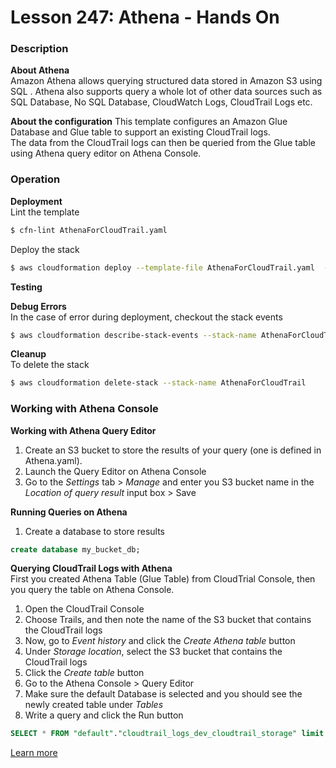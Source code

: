 # Lesson 247: Athena - Hands On

### Description

**About Athena**  
Amazon Athena allows querying structured data stored in Amazon S3 using SQL .
Athena also supports query a whole lot of other data sources such as SQL Database, No SQL Database, CloudWatch Logs, CloudTrail Logs etc.

**About the configuration**
This template configures an Amazon Glue Database and Glue table to support an existing CloudTrail logs.  
The data from the CloudTrail logs can then be queried from the Glue table using Athena query editor on Athena Console.

### Operation

**Deployment**  
Lint the template

```bash
$ cfn-lint AthenaForCloudTrail.yaml
```

Deploy the stack

```bash
$ aws cloudformation deploy --template-file AthenaForCloudTrail.yaml  --stack-name AthenaForCloudTrail
```

**Testing**

**Debug Errors**  
 In the case of error during deployment, checkout the stack events

```bash
$ aws cloudformation describe-stack-events --stack-name AthenaForCloudTrail > events.json
```

**Cleanup**  
To delete the stack

```bash
$ aws cloudformation delete-stack --stack-name AthenaForCloudTrail
```

### Working with Athena Console

**Working with Athena Query Editor**

1. Create an S3 bucket to store the results of your query (one is defined in Athena.yaml).
2. Launch the Query Editor on Athena Console
3. Go to the _Settings_ tab > _Manage_ and enter you S3 bucket name in the _Location of query result_ input box > Save

**Running Queries on Athena**

1. Create a database to store results

```sql
create database my_bucket_db;
```

**Querying CloudTrail Logs with Athena**  
First you created Athena Table (Glue Table) from CloudTrial Console, then you query the table on Athena Console.

1. Open the CloudTrail Console
2. Choose Trails, and then note the name of the S3 bucket that contains the CloudTrail logs
3. Now, go to _Event history_ and click the _Create Athena table_ button
4. Under _Storage location_, select the S3 bucket that contains the CloudTrail logs
5. Click the _Create table_ button
6. Go to the Athena Console > Query Editor
7. Make sure the default Database is selected and you should see the newly created table under _Tables_
8. Write a query and click the Run button

```sql
SELECT * FROM "default"."cloudtrail_logs_dev_cloudtrail_storage" limit 10;
```

[Learn more](https://repost.aws/knowledge-center/athena-tables-search-cloudtrail-logs)
